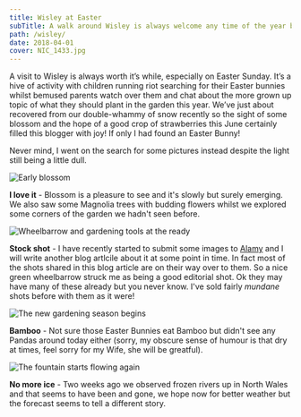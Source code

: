 ```yaml
---
title: Wisley at Easter
subTitle: A walk around Wisley is always welcome any time of the year but Spring is the best!
path: /wisley/
date: 2018-04-01
cover: NIC_1433.jpg
---
```


A visit to Wisley is always worth it’s while, especially on Easter Sunday. It’s a hive of activity with children running riot searching for their Easter bunnies whilst bemused parents watch over them and chat about the more grown up topic of what they should plant in the garden this year. We’ve just about recovered from our double-whammy of snow recently so the sight of some blossom and the hope of a good crop of strawberries this June certainly filled this blogger with joy! If only I had found an Easter Bunny!

Never mind, I went on the search for some pictures instead despite the light still being a little dull.

![Early blossom](NIC_1435.jpg)

**I love it** - Blossom is a pleasure to see and it's slowly but surely emerging. We also saw some Magnolia trees with budding flowers whilst we explored some corners of the garden we hadn't seen before.

![Wheelbarrow and gardening tools at the ready](NIC_1433.jpg)

**Stock shot** - I have recently started to submit some images to [Alamy](http://www.alamy.com/stock-photography/521DDE31-433D-426D-A13B-DDA0009C604F/Nick%20Lewis.html) and I will write another blog artlcile about it at some point in time. In fact most of the shots shared in this blog article are on their way over to them. So a nice green wheelbarrow struck me as being a good editorial shot. Ok they may have many of these already but you never know. I've sold fairly _mundane_ shots before with them as it were!

![The new gardening season begins](NIC_1423.jpg)

**Bamboo** - Not sure those Easter Bunnies eat Bamboo but didn't see any Pandas around today either (sorry, my obscure sense of humour is that dry at times, feel sorry for my Wife, she will be greatful).

![The fountain starts flowing again](NIC_1429.jpg)

**No more ice** - Two weeks ago we observed frozen rivers up in North Wales and that seems to have been and gone, we hope now for better weather but the forecast seems to tell a different story. 
